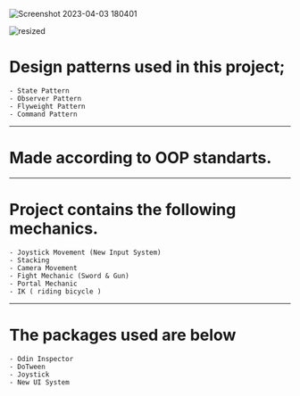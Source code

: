 ![Screenshot 2023-04-03 180401](https://user-images.githubusercontent.com/73473236/229550131-e1ff4d49-b951-4ead-b99d-1b54b4e00af1.png)


![resized](https://user-images.githubusercontent.com/73473236/229547487-ca978785-9466-408d-bf23-f0fb0131a91f.png)



#  Design patterns used in this project;
    - State Pattern
    - Observer Pattern
    - Flyweight Pattern
    - Command Pattern
    
-----------------------------------------------------------

#  Made according to OOP standarts.

------------------------------------------------------------


#  Project contains the following mechanics.
    - Joystick Movement (New Input System)
    - Stacking
    - Camera Movement
    - Fight Mechanic (Sword & Gun)
    - Portal Mechanic
    - IK ( riding bicycle )
    
------------------------------------------------------------

# The packages used are below
    - Odin Inspector
    - DoTween
    - Joystick
    - New UI System
